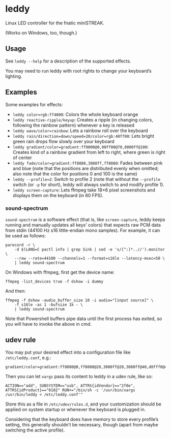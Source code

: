leddy
=====

Linux LED controller for the fnatic miniSTREAK.

(Works on Windows, too, though.)

Usage
-----

See `leddy --help` for a description of the supported effects.

You may need to run leddy with root rights to change your keyboard’s lighting.

Examples
--------

Some examples for effects:
* `leddy color=rgb:ff4000`: Colors the whole keyboard orange
* `leddy reactive-ripple/keyup`: Creates a ripple (in changing colors,
  following the rainbow pattern) whenever a key is released
* `leddy wave/color=rainbow`: Lets a rainbow roll over the keyboard
* `leddy rain/direction=down/speed=20/color=rgb:40ff00`: Lets bright green rain
  drops flow slowly over your keyboard
* `leddy gradient/color=gradient:ff0000@0,00ff00@70,0000ff@100`: Creates kind of
  a rainbow gradient from left to right, where green is right of center
* `leddy fade/color=gradient:ff8080,3080ff,ff8080`: Fades between pink
  and blue (note that the positions are distributed evenly when omitted; also
  note that the color for positions 0 and 100 is the same)
* `leddy --profile=2`: Switch to profile 2 (note that without the `--profile`
  switch (or `-p` for short), leddy will always switch to and modify profile 1).
* `leddy screen-capture`: Lets ffmpeg take 18×6 pixel screenshots and displays
  them on the keyboard (in 60 FPS).

### sound-spectrum

`sound-spectrum` is a software effect (that is, like `screen-capture`, leddy
keeps running and manually updates all keys’ colors) that expects raw PCM data
from stdin (44100 Hz s16 little-endian mono samples).  For example, it can be
used as follows:
```
parecord -r \
    -d $(LANG=C pactl info | grep Sink | sed -e 's/[^:]*..//').monitor \
    --raw --rate=44100 --channels=1 --format=s16le --latency-msec=50 \
    | leddy sound-spectrum
```

On Windows with ffmpeg, first get the device name:
```
ffmpeg -list_devices true -f dshow -i dummy
```
And then:
```
ffmpeg -f dshow -audio_buffer_size 10 -i audio="[input source]" \
    -f s16le -ac 1 -bufsize 1k - \
    | leddy sound-spectrum
```

Note that Powershell buffers pipe data until the first process has exited, so
you will have to invoke the above in cmd.

udev rule
---------

You may put your desired effect into a configuration file like
`/etc/leddy.conf`, e.g.:

```
gradient/color=gradient:ff8080@0,ff8080@20,3080ff@20,3080ff@40,d0fff0@40,d0fff0@60,3080ff@60,3080ff@80,ff8080@80,ff8080@100
```

Then you can let `xargs` pass its content to leddy in a udev rule, like so:

```
ACTION=="add", SUBSYSTEM=="usb", ATTRS{idVendor}=="2f0e", ATTRS{idProduct}=="0102" RUN+="/bin/sh -c '/usr/bin/xargs /usr/bin/leddy < /etc/leddy.conf'"
```

Store this as a file in `/etc/udev/rules.d`, and your customization should be
applied on system startup or whenever the keyboard is plugged in.

Considering that the keyboard does have memory to store every profile’s setting,
this generally shouldn’t be necessary, though (apart from maybe switching the
active profile).
